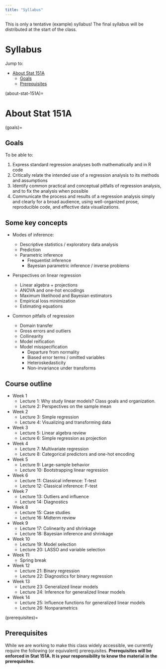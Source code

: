 ```yaml
---
title: "Syllabus"
---
```


This is only a tentative (example) syllabus!  The final syllabus will be distributed
at the start of the class.

# Syllabus

Jump to:

- [About Stat 151A](#about-stat-151A)
  - [Goals](#goals)
  - [Prerequisites](#prerequisites)


(about-stat-151A)=
# About Stat 151A


(goals)=
## Goals

To be able to:
1. Express standard regression analyses both mathematically and in R code
1. Critically relate the intended use of a regression analysis to its methods and assumptions
1. Identify common practical and conceptual pitfalls of regression analysis, and to fix the analysis when possible
1. Communicate the process and results of a regression analysis simply and clearly for a broad audience, using well-organized prose, reproducible code, and effective data visualizations.


## Some key concepts

- Modes of inference:
	- Descriptive statistics / exploratory data analysis
	- Prediction
	- Parametric inference
		- Frequentist inference
		- Bayesian parametric inference / inverse problems

- Perspectives on linear regression
	- Linear algebra + projections
	- ANOVA and one-hot encodings
	- Maximum likelihood and Bayesian estimators
	- Empirical loss minimization
	- Estimating equations

- Common pitfalls of regression
	- Domain transfer
	- Gross errors and outliers
	- Collinearity
	- Model reification
	- Model misspecification
		- Departure from normality
		- Biased error terms / omitted variables
		- Heteroskedasticity
		- Non-invariance under transforms


## Course outline
- Week 1
	- Lecture 1: Why study linear models?  Class goals and organization.
	- Lecture 2: Perspectives on the sample mean
- Week 2
	- Lecture 3: Simple regression
	- Lecture 4: Visualizing and transforming data
- Week 3
	- Lecture 5: Linear algebra review
	- Lecture 6: Simple regression as projection
- Week 4
	- Lecture 7: Multivariate regression
	- Lecture 8: Categorical predictors and one-hot encoding
- Week 5
	- Lecture 9: Large-sample behavior
	- Lecture 10: Bootstrapping linear regression
- Week 6
	- Lecture 11: Classical inference: T-test
	- Lecture 12: Classical inference: F-test
- Week 7
	- Lecture 13: Outliers and influence 
	- Lecture 14: Diagnostics
- Week 8
	- Lecture 15: Case studies
	- Lecture 16: Midterm review
- Week 9
	- Lecture 17: Colinearity and shrinkage
	- Lecture 18: Bayesian inference and shrinkage
- Week 10
	- Lecture 19: Model selection
	- Lecture 20: LASSO and variable selection
- Week 11:
  - Spring break
- Week 12
	- Lecture 21: Binary regression
	- Lecture 22: Diagnostics for binary regression
- Week 13
	- Lecture 23: Generalized linear models
	- Lecture 24: Inference for generalized linear models
- Week 14
	- Lecture 25: Influence functions for generalized linear models
	- Lecture 26: Nonparametrics

(prerequisites)=
## Prerequisites

While we are working to make this class widely accessible, we currently require the following (or equivalent) prerequisites. **Prerequisites will be enforced in Stat 151A. It is your responsibility to know the material in the prerequisites.** 

